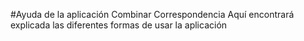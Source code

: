 #Ayuda de la aplicación Combinar Correspondencia
Aquí encontrará explicada las diferentes formas de usar la aplicación
